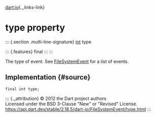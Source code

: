 [dart:io](../../dart-io/dart-io-library){._links-link}

type property
=============

::: {.section .multi-line-signature}
[int](../../dart-core/int-class) type

::: {.features}
final
:::
:::

The type of event. See [FileSystemEvent](../filesystemevent-class) for a
list of events.

Implementation {#source}
--------------

``` {.language-dart data-language="dart"}
final int type;
```

::: {._attribution}
© 2012 the Dart project authors\
Licensed under the BSD 3-Clause \"New\" or \"Revised\" License.\
<https://api.dart.dev/stable/2.18.5/dart-io/FileSystemEvent/type.html>
:::
